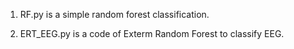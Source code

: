 1) RF.py is a simple random forest classification. 

2) ERT_EEG.py is a code of Exterm Random Forest to classify EEG.  
